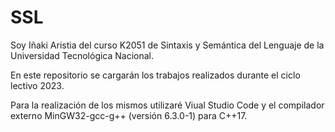 # SSL

Soy Iñaki Aristia del curso K2051 de Sintaxis y Semántica del Lenguaje de la Universidad Tecnológica Nacional.

En este repositorio se cargarán los trabajos realizados durante el ciclo lectivo 2023.

Para la realización de los mismos utilizaré Viual Studio Code y el compilador externo MinGW32-gcc-g++ (versión 6.3.0-1) para C++17.
